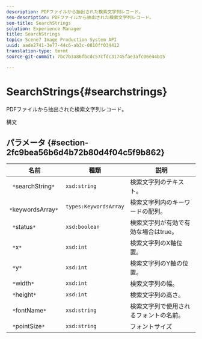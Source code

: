 ```yaml
---
description: PDFファイルから抽出された検索文字列レコード。
seo-description: PDFファイルから抽出された検索文字列レコード。
seo-title: SearchStrings
solution: Experience Manager
title: SearchStrings
topic: Scene7 Image Production System API
uuid: aade2741-3e77-44c6-ab3c-0810ff034412
translation-type: tm+mt
source-git-commit: 7bc7b3a86fbcdc57cfdc31745fae3afc06e44b15

---
```



# SearchStrings{#searchstrings}

PDFファイルから抽出された検索文字列レコード。

構文

## パラメータ {#section-2fc9bea56b6d4b72b80d4f04c5f9b862}

| 名前 | 種類 | 説明 |
|---|---|---|
| ` *`searchString`*` | `xsd:string` | 検索文字列のテキスト。 |
| ` *`keywordsArray`*` | `types:KeywordsArray` | 検索文字列内のキーワードの配列。 |
| ` *`status`*` | `xsd:boolean` | 検索文字列が有効で有効な場合はtrue。 |
| ` *`x`*` | `xsd:int` | 検索文字列のX軸位置。 |
| ` *`y`*` | `xsd:int` | 検索文字列のY軸の位置。 |
| ` *`width`*` | `xsd:int` | 検索文字列の幅。 |
| ` *`height`*` | `xsd:int` | 検索文字列の高さ。 |
| ` *`fontName`*` | `xsd:string` | 検索文字列で使用されるフォントの名前。 |
| ` *`pointSize`*` | `xsd:string` | フォントサイズ |

